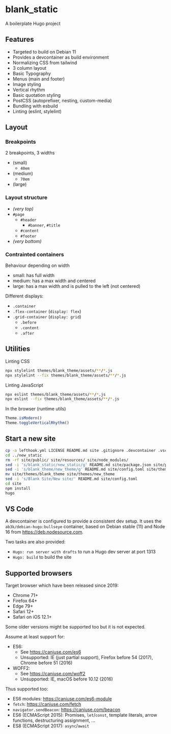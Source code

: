 # blank_static

A boilerplate Hugo project

## Features

- Targeted to build on Debian 11
- Provides a devcontainer as build environment
- Normalizing CSS from tailwind
- 3 column layout
- Basic Typography
- Menus (main and footer)
- Image styling
- Vertical rhythm
- Basic quotation styling
- PostCSS (autoprefixer, nesting, custom-media)
- Bundling with esbuild
- Linting (eslint, stylelint)

## Layout

### Breakpoints

2 breakpoints, 3 widths

- (small)
  - `40em`
- (medium)
  - `70em`
- (large)

### Layout structure

- *(very top)*
- `#page`
  - `#header`
    - `#banner`, `#title`
  - `#content`
  - `#footer`
- *(very bottom)*

### Contrainted containers

Behaviour depending on width

- small: has full width
- medium: has a max width and centered
- large: has a max width and is pulled to the left (not centered)

Different displays:

- `.container`
- `.flex-container` (`display: flex`)
- `.grid-container` (`display: grid`)
  - `.before`
  - `.content`
  - `.after`

## Utilities

Linting CSS

```bash
npx stylelint themes/blank_theme/assets/**/*.js
npx stylelint --fix themes/blank_theme/assets/**/*.js
```

Linting JavaScript

```bash
npx eslint themes/blank_theme/assets/**/*.js
npx eslint --fix themes/blank_theme/assets/**/*.js
```

In the browser (runtime utils)

```javascript
Theme.isModern()
Theme.toggleVerticalRhythm()
```

## Start a new site

```bash
cp -a lefthook.yml LICENSE README.md site .gitignore .devcontainer .vscode ../new_static
cd ../new_static
rm -rf site/public/ site/resources/ site/node_modules/
sed -i 's/blank_static/new_static/g' README.md site/package.json site/package-lock.json
sed -i 's/blank_theme/new_theme/g' README.md site/config.toml site/themes/blank_theme/theme.toml
mv site/themes/blank_theme site/themes/new_theme
sed -i 's/Blank Site/New site/' README.md site/config.toml
cd site
npm install
hugo
```

## VS Code

A devcontainer is configured to provide a consistent dev setup.
It uses the `ab3k/debian-hugo:bullseye` container, based on Debian stable (11)
and Node 16 from <https://deb.nodesource.com>.

Two tasks are also provided:

- `Hugo: run server with drafts` to run a Hugo dev server at port 1313
- `Hugo: build` to build the site

## Supported browsers

Target browser which have been released since 2019:

- Chrome 71+
- Firefox 64+
- Edge 79+
- Safari 12+
- Safari on iOS 12.1+

Some older versions might be supported too but it is not expected.

Assume at least support for:

- ES6:
  - See <https://caniuse.com/es6>
  - Unsupported: IE (just partial support), Firefox before 54 (2017), Chrome before 51 (2016)
- WOFF2:
  - See <https://caniuse.com/woff2>
  - Unsupported: IE, macOS before 10.12 (2016)

Thus supported too:

- ES6 modules: <https://caniuse.com/es6-module>
- `fetch`: <https://caniuse.com/fetch>
- `navigator.sendBeacon`: <https://caniuse.com/beacon>
- ES6 (ECMAScript 2015): Promises, `let`/`const`, template literals, arrow functions, destructuring assignment, ...
- ES8 (ECMAScript 2017): `async`/`await`
